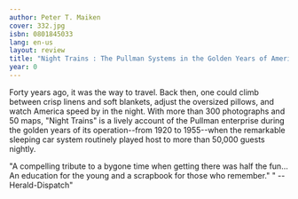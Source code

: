 ```yaml
---
author: Peter T. Maiken
cover: 332.jpg
isbn: 0801845033
lang: en-us
layout: review
title: "Night Trains : The Pullman Systems in the Golden Years of American Rail Travel"
year: 0
---
```


Forty years ago, it was the way to travel. Back then, one could climb between crisp linens and soft blankets, adjust the oversized pillows, and watch America speed by in the night. With more than 300 photographs and 50 maps, "Night Trains" is a lively account of the Pullman enterprise during the golden years of its operation--from 1920 to 1955--when the remarkable sleeping car system routinely played host to more than 50,000 guests nightly.

"A compelling tribute to a bygone time when getting there was half the fun... An education for the young and a scrapbook for those who remember." " -- Herald-Dispatch"
